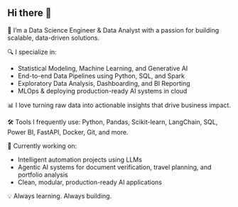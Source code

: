 ## Hi there 👋

👋 I’m a Data Science Engineer & Data Analyst with a passion for building scalable, data-driven solutions.

🔍 I specialize in:
- Statistical Modeling, Machine Learning, and Generative AI
- End-to-end Data Pipelines using Python, SQL, and Spark
- Exploratory Data Analysis, Dashboarding, and BI Reporting
- MLOps & deploying production-ready AI systems in cloud

📊 I love turning raw data into actionable insights that drive business impact.

🛠️ Tools I frequently use: Python, Pandas, Scikit-learn, LangChain, SQL, Power BI, FastAPI, Docker, Git, and more.

🚀 Currently working on:
- Intelligent automation projects using LLMs
- Agentic AI systems for document verification, travel planning, and portfolio analysis
- Clean, modular, production-ready AI applications

💡 Always learning. Always building.
